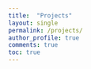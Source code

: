 ```yaml
---
title:  "Projects"
layout: single
permalink: /projects/
author_profile: true
comments: true
toc: true
---
```


